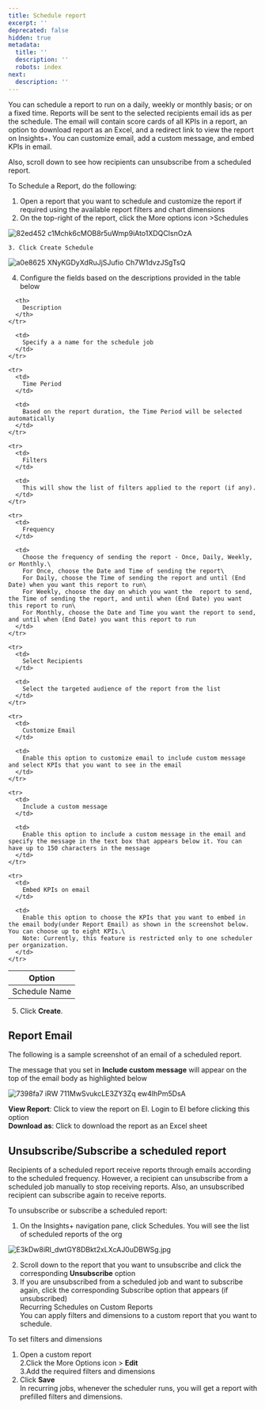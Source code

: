 ```yaml
---
title: Schedule report
excerpt: ''
deprecated: false
hidden: true
metadata:
  title: ''
  description: ''
  robots: index
next:
  description: ''
---
```

You can schedule a report to run on a daily, weekly or monthly basis; or on a fixed time. Reports will be sent to the selected recipients email ids as per the schedule. The email will contain score cards of all KPIs in a report, an option to download report as an Excel, and a redirect link to view the report on Insights+. You can customize email, add a custom message, and embed KPIs in email.

Also, scroll down to see how recipients can unsubscribe from a scheduled report.

To Schedule a Report, do the following:

1. Open a report that you want to schedule and customize the report if required using the available report filters and chart dimensions
2. On the top-right of the report, click the More options icon >Schedules

![82ed452 c1Mchk6cMOB8r5uWmp9iAto1XDQCIsnOzA](https://files.readme.io/82ed452-c1Mchk6cMOB8r5uWmp9iAto1XDQCIsnOzA.jpg)

```
3. Click Create Schedule
```

![a0e8625 XNyKGDyXdRuJjSJufio Ch7W1dvzJSgTsQ](https://files.readme.io/a0e8625-XNyKGDyXdRuJjSJufio-Ch7W1dvzJSgTsQ.png)

4. Configure the fields based on the descriptions provided in the table below

<Table align={["left","left"]}>
  <thead>
    <tr>
      <th>
        Option
      </th>

      <th>
        Description
      </th>
    </tr>
  </thead>

  <tbody>
    <tr>
      <td>
        Schedule Name
      </td>

      <td>
        Specify a a name for the schedule job
      </td>
    </tr>

    <tr>
      <td>
        Time Period
      </td>

      <td>
        Based on the report duration, the Time Period will be selected automatically
      </td>
    </tr>

    <tr>
      <td>
        Filters
      </td>

      <td>
        This will show the list of filters applied to the report (if any).
      </td>
    </tr>

    <tr>
      <td>
        Frequency
      </td>

      <td>
        Choose the frequency of sending the report - Once, Daily, Weekly, or Monthly.\
        For Once, choose the Date and Time of sending the report\
        For Daily, choose the Time of sending the report and until (End Date) when you want this report to run\
        For Weekly, choose the day on which you want the  report to send, the Time of sending the report, and until when (End Date) you want this report to run\
        For Monthly, choose the Date and Time you want the report to send, and until when (End Date) you want this report to run
      </td>
    </tr>

    <tr>
      <td>
        Select Recipients
      </td>

      <td>
        Select the targeted audience of the report from the list
      </td>
    </tr>

    <tr>
      <td>
        Customize Email
      </td>

      <td>
        Enable this option to customize email to include custom message and select KPIs that you want to see in the email
      </td>
    </tr>

    <tr>
      <td>
        Include a custom message
      </td>

      <td>
        Enable this option to include a custom message in the email and specify the message in the text box that appears below it. You can have up to 150 characters in the message
      </td>
    </tr>

    <tr>
      <td>
        Embed KPIs on email
      </td>

      <td>
        Enable this option to choose the KPIs that you want to embed in the email body(under Report Email) as shown in the screenshot below. You can choose up to eight KPIs.\
        Note: Currently, this feature is restricted only to one scheduler per organization.
      </td>
    </tr>
  </tbody>
</Table>

5. Click **Create**.

## Report Email

The following is a sample screenshot of an email of a scheduled report.

The message that you set in **Include custom message** will appear on the top of the email body as highlighted below

![7398fa7 iRW 711MwSvukcLE3ZY3Zq ew4IhPm5DsA](https://files.readme.io/7398fa7-iRW-711MwSvukcLE3ZY3Zq_ew4IhPm5DsA.png)

**View Report**: Click to view the report on EI. Login to EI before clicking this option\
**Download as**: Click to download the report as an Excel sheet

## Unsubscribe/Subscribe a scheduled report

Recipients of a scheduled report receive reports through emails according to the scheduled frequency. However, a recipient can unsubscribe from a scheduled job manually to stop receiving reports. Also, an unsubscribed recipient can subscribe again to receive reports.

To unsubscribe or subscribe a scheduled report:

1. On the Insights+ navigation pane, click Schedules. You will see the list of scheduled reports of the org

![](https://files.readme.io/73e864d-E3kDw8iRI_dwtGY8DBkt2xLXcAJ0uDBWSg.jpg "E3kDw8iRI_dwtGY8DBkt2xLXcAJ0uDBWSg.jpg")

2. Scroll down to the report that you want to unsubscribe and click the corresponding **Unsubscribe** option
3. If you are unsubscribed from a scheduled job and want to subscribe again, click the corresponding Subscribe option that appears (if unsubscribed)\
   Recurring Schedules on Custom Reports\
   You can apply filters and dimensions to a custom report that you want to schedule. 

To set filters and dimensions

1. Open a custom report\
   2.Click the More Options icon > **Edit**\
   3.Add the required filters and dimensions 
2. Click **Save**\
   In recurring jobs, whenever the scheduler runs, you will get a report with prefilled filters and dimensions.
